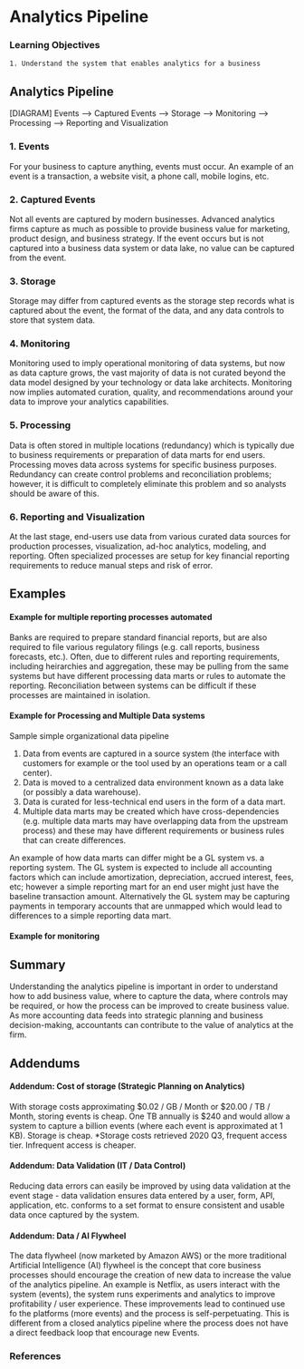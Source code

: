 # Analytics Pipeline

### Learning Objectives
```
1. Understand the system that enables analytics for a business
```

## Analytics Pipeline
[DIAGRAM]
Events --> Captured Events --> Storage --> Monitoring --> Processing --> Reporting and Visualization

### 1. Events
For your business to capture anything, events must occur. An example of an event is a transaction, a website visit, a phone call, mobile logins, etc.

### 2. Captured Events
Not all events are captured by modern businesses. Advanced analytics firms capture as much as possible to provide business value for marketing, product design, and business strategy.
If the event occurs but is not captured into a business data system or data lake, no value can be captured from the event.

### 3. Storage
Storage may differ from captured events as the storage step records what is captured about the event, the format of the data, and any data controls to store that system data.

### 4. Monitoring
Monitoring used to imply operational monitoring of data systems, but now as data capture grows, the vast majority of data is not curated beyond the data model designed by your technology or data lake architects. Monitoring now implies automated curation, quality, and recommendations around your data to improve your analytics capabilities.

### 5. Processing
Data is often stored in multiple locations (redundancy) which is typically due to business requirements or preparation of data marts for end users. Processing moves data across systems for specific business purposes. Redundancy can create control problems and reconciliation problems; however, it is difficult to completely eliminate this problem and so analysts should be aware of this.

### 6. Reporting and Visualization
At the last stage, end-users use data from various curated data sources for production processes, visualization, ad-hoc analytics, modeling, and reporting. Often specialized processes are setup for key financial reporting requirements to reduce manual steps and risk of error.

## Examples

#### Example for multiple reporting processes automated
Banks are required to prepare standard financial reports, but are also required to file various regulatory filings (e.g. call reports, business forecasts, etc.). Often, due to different rules and reporting requirements, including heirarchies and aggregation, these may be pulling from the same systems but have different processing data marts or rules to automate the reporting. Reconciliation between systems can be difficult if these processes are maintained in isolation.

#### Example for Processing and Multiple Data systems
Sample simple organizational data pipeline
1. Data from events are captured in a source system (the interface with customers for example or the tool used by an operations team or a call center).
2. Data is moved to a centralized data environment known as a data lake (or possibly a data warehouse).
3. Data is curated for less-technical end users in the form of a data mart.
4. Multiple data marts may be created which have cross-dependencies (e.g. multiple data marts may have overlapping data from the upstream process) and these may have different requirements or business rules that can create differences.

An example of how data marts can differ might be a GL system vs. a reporting system. The GL system is expected to include all accounting factors which can include amortization, depreciation, accrued interest, fees, etc; however a simple reporting mart for an end user might just have the baseline transaction amount. Alternatively the GL system may be capturing payments in temporary accounts that are unmapped which would lead to differences to a simple reporting data mart.

#### Example for monitoring

## Summary
Understanding the analytics pipeline is important in order to understand how to add business value, where to capture the data, where controls may be required, or how the process can be improved to create business value. As more accounting data feeds into strategic planning and business decision-making, accountants can contribute to the value of analytics at the firm.

## Addendums

#### Addendum: Cost of storage (Strategic Planning on Analytics)
With storage costs approximating $0.02 / GB / Month or $20.00 / TB / Month, storing events is cheap. One TB annually is $240 and would allow a system to capture a billion events (where each event is approximated at 1 KB). Storage is cheap.
*Storage costs retrieved 2020 Q3, frequent access tier. Infrequent access is cheaper.

#### Addendum: Data Validation (IT / Data Control)
Reducing data errors can easily be improved by using data validation at the event stage - data validation ensures data entered by a user, form, API, application, etc. conforms to a set format to ensure consistent and usable data once captured by the system.

#### Addendum: Data / AI Flywheel
The data flywheel (now marketed by Amazon AWS) or the more traditional Artificial Intelligence (AI) flywheel is the concept that core business processes should encourage the creation of new data to increase the value of the analytics pipeline. An example is Netflix, as users interact with the system (events), the system runs experiments and analytics to improve profitability / user experience. These improvements lead to continued use fo the platforms (more events) and the process is self-perpetuating. This is different from a closed analytics pipeline where the process does not have a direct feedback loop that encourage new Events.

### References

